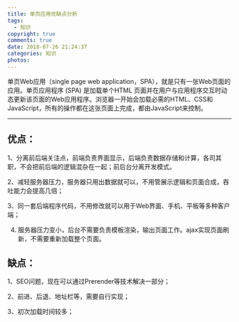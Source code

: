 ```yaml
---
title: 单页应用优缺点分析
tags:
  - 知识
copyright: true
comments: true
date: 2018-07-26 21:24:37
categories: 知识
photos:
---
```


单页Web应用（single page web application，SPA），就是只有一张Web页面的应用。单页应用程序 (SPA) 是加载单个HTML 页面并在用户与应用程序交互时动态更新该页面的Web应用程序。浏览器一开始会加载必需的HTML、CSS和JavaScript，所有的操作都在这张页面上完成，都由JavaScript来控制。

--- 
<!--more-->

## 优点：
1、分离前后端关注点，前端负责界面显示，后端负责数据存储和计算，各司其职，不会把前后端的逻辑混杂在一起；前后台分离开发模式。

2、减轻服务器压力，服务器只用出数据就可以，不用管展示逻辑和页面合成，吞吐能力会提高几倍；

3、同一套后端程序代码，不用修改就可以用于Web界面、手机、平板等多种客户端；

4. 服务器压力变小，后台不需要负责模板渲染，输出页面工作。ajax实现页面刷新，不需要重新加载整个页面。

## 缺点：
1、SEO问题，现在可以通过Prerender等技术解决一部分；

2、前进、后退、地址栏等，需要自行实现；

3、初次加载时间较多；
